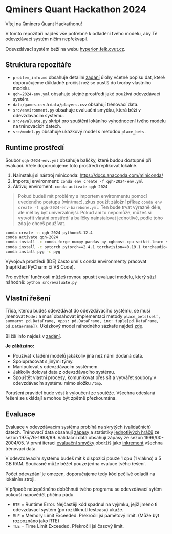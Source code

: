 # Qminers Quant Hackathon 2024

Vítej na Qminers Quant Hackathonu!

V tomto repozitáři najdeš vše potřebné k odladění tvého modelu, aby Tě odevzdávací systém ničím nepřekvapil.

Odevzdávací systém beží na webu [hyperion.felk.cvut.cz](http://hyperion.felk.cvut.cz/).

## Struktura repozitáře
* `problem_info.md` obsahuje detailní [zadání](problem_info.md) úlohy včetně popisu dat, které doporučujeme důkladně pročíst než se pustíš do tvorby vlastního modelu.
* `qqh-2024-env.yml` obsahuje stejné prostředí jaké používá odevzdávací systém.
* `data/games.csv` a `data/players.csv` obsahují trénovací data.
* `src/environment.py` obsahuje evaluační smyčku, která běží v odevzdávacím systému.
* `src/evaluate.py` skript pro spuštění lokáního vyhodnocení tvého modelu na trénovacích datech.
* `src/model.py` obsahuje ukázkový model s metodou `place_bets`.

## Runtime prostředí

Soubor `qqh-2024-env.yml` obsahuje balíčky, které budou dostupné při evaluaci. Vřele doporučujeme toto prostředí replikovat lokálně.

1. Nainstaluj si nástroj miniconda: https://docs.anaconda.com/miniconda/
2. Importuj environment: `conda env create -f qqh-2024-env.yml`
3. Aktivuj enviroment: `conda activate qqh-2024`

> Pokud budeš mít problémy s importem environmentu pomocí uvedeného postupu (win/mac), zkus použít záložní příkaz
`conda env create -f qqh-2024-env-barebone.yml`. Ten bude trvat výrazně déle, ale měl by být univerzálnější.
Pokud ani to nepomůže, můžeš si vytvořit vlastní prostředí a balíčky nainstalovat jednotlivě, podle toho zda je chceš používat.

```bash
conda create -n qqh-2024 python=3.12.4
conda activate qqh-2024
conda install -c conda-forge numpy pandas py-xgboost-cpu scikit-learn scipy statsmodels
conda install -c pytorch pytorch==2.4.1 torchvision==0.19.1 torchaudio==2.4.1 cpuonly
conda install pyg -c pyg
```

Vývojová prostředí (IDE) často umí s conda environmenty pracovat (například PyCharm či VS Code).

Pro ověření funčnosti můžeš rovnou spustit evaluaci modelu, který sází náhodně: `python src/evaluate.py`

## Vlastní řešení

Třída, kterou budeš odevzdávat do odevzdávacího systému, se musí jmenovat `Model` a musí obsahovat implementaci metody `place_bets(self, summary: pd.DataFrame, opps: pd.DataFrame, inc: tuple[pd.DataFrame, pd.DataFrame])`. Ukázkový model náhodného sázkaře najdeš [zde](src/model.py).

Bližší info najdeš v [zadání](problem_info.md).

**Je zákázáno:**

- Používat k ladění modelů jakákoliv jiná než námi dodaná data.
- Spolupracovat s jinými týmy.
- Manipulovat s odevzdávacím systémem.
- Jakkoliv dolovat data z odevzdávacího systému.
- Spouštět vlastní procesy, komunikovat přes síť a vytvářet soubory v odevzdávacím systému mimo složku `/tmp`.

Porušení pravidel bude vést k vyloučení ze soutěže. Všechna odeslaná řešení se ukládají a mohou být zpětně přezkoumána.

## Evaluace

Evaluace v odevzdávacím systému probíhá na skrytých (validačních) datech. Trénovací data obsahují [zápasy](data/games.csv) a statistiky [jednotlivých hráčů](data/players.csv) ze sezón 1975/76-1998/99.
Validační data obsahují zápasy ze sezón 1999/00-2004/05.
V první iteraci [evaluační smyčky](src/environment.py#L68) obdržíš jako [inkrement](problem_info.md#dataframe-inkrement%C3%A1ln%C3%ADch-dat) všechna trénovací data.

V odevzdávacím systému budeš mít k dispozici pouze 1 cpu (1 vlákno) a 5 GB RAM. Současně může běžet pouze jedna evaluce tvého řešení.

Počet odevzdání je omezen, doporučujeme tedy kód pečlivě odladit na lokálním stroji.

V případě neúspěšného doběhnutí tvého programu se odevzdávací sytém pokouší napovědět příčinu pádu.

- `RTE` = Runtime Error. Nejčastěji kód spadnul na vyjímku, jejíž jméno ti odevzdávací systém (po rozkliknutí testcasu) ukáže. 
- `MLE` = Memory Limit Exceeded. Překročil jsi  pamětový limit. (Může být rozpoznáno jako RTE)
- `TLE` = Time Limit Exceeded. Překročil jsi časový limit.
